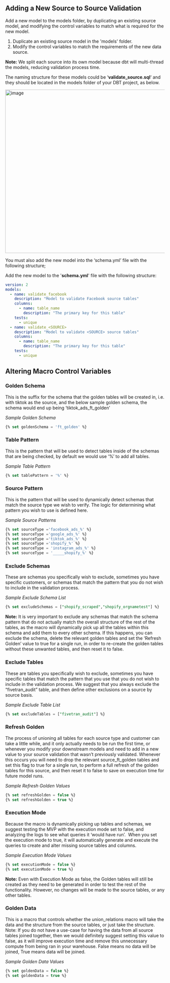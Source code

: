 ## Adding a New Source to Source Validation ##

Add a new model to the models folder, by duplicating an existing source model, and modifying the control variables to match what is required for the new model. 
1. Duplicate an existing source model in the 'models' folder.
2. Modify the control variables to match the requirements of the new data source.

**Note:** We split each source into its own model because dbt will multi-thread the models, reducing validation process time.

The naming structure for these models could be ‘**validate_source.sql**‘ and they should be located in the models folder of your DBT project, as below.

<img width="515" alt="image" src="https://github.com/fivetran-jackmccormack/validate_source/assets/100202682/8ea73ea4-7210-409c-9bc5-b366e754b37a">

You must also add the new model into the ‘schema.yml’ file with the following structure;

Add the new model to the '**schema.yml**' file with the following structure:

```yml
version: 2
models:
  - name: validate_facebook
    description: "Model to validate Facebook source tables"
    columns:
      - name: table_name
        description: "The primary key for this table"
    tests:
      - unique
  - name: validate_<SOURCE>
    description: "Model to validate <SOURCE> source tables"
    columns:
      - name: table_name
        description: "The primary key for this table"
    tests:
      - unique
```
## Altering Macro Control Variables ##

### Golden Schema ###
This is the suffix for the schema that the golden tables will be created in, i.e. with tiktok as the source, and the below sample golden schema, the schema would end up being ‘tiktok_ads_ft_golden’

_Sample Golden Schema_
```sql
{% set goldenSchema = 'ft_golden' %}
 ```

### Table Pattern ###
This is the pattern that will be used to detect tables inside of the schemas that are being checked, by default we would use ‘%’ to add all tables.

_Sample Table Pattern_
```sql
{% set tablePattern = '%' %}
```

### Source Pattern ###
This is the pattern that will be used to dynamically detect schemas that match the source type we wish to verify. 
The logic for determining what pattern you wish to use is defined here.

_Sample Source Patterns_
```sql
{% set sourceType ='facebook_ads_%' %}
{% set sourceType ='google_ads_%' %}
{% set sourceType ='tiktok_ads_%' %}
{% set sourceType ='shopify_%' %}
{% set sourceType = 'instagram_ads_%' %}
{% set sourceType = '_____shopify_%' %}
```

### Exclude Schemas ###
These are schemas you specifically wish to exclude, sometimes you have specific customers, or schemas that match the pattern that you do not wish to include in the validation process.

_Sample Exclude Schema List_
```sql
{% set excludeSchemas = ["shopify_scraped","shopify_orgnametest"] %}
```

**Note:** It is very important to exclude any schemas that match the schema pattern that do not actually match the overall structure of the rest of the tables, as the macro will dynamically pick up all the tables within this schema and add them to every other schema.
If this happens, you can exclude the schema, delete the relevant golden tables and set the ‘Refresh Golden’ value to true for a single run, in order to re-create the golden tables without these unwanted tables, and then reset it to false.

### Exclude Tables ###
These are tables you specifically wish to exclude, sometimes you have specific tables that match the pattern that you use that you do not wish to include in the validation process.
We suggest that you always exclude the “fivetran_audit” table, and then define other exclusions on a source by source basis.

_Sample Exclude Table List_
```sql
{% set excludeTables = ["fivetran_audit"] %}
```

### Refresh Golden ###
The process of unioning all tables for each source type and customer can take a little while, and it only actually needs to be run the first time, or whenever you modify your downstream models and need to add in a new value to your source validation that wasn’t previously validated.
Whenever this occurs you will need to drop the relevant source_ft_golden tables and set this flag to true for a single run, to perform a full refresh of the golden tables for this source, and then reset it to false to save on execution time for future model runs.

_Sample Refresh Golden Values_
```sql
{% set refreshGolden = false %}
{% set refreshGolden = true %}
```

### Execution Mode ###
Because the macro is dynamically picking up tables and schemas, we suggest testing the MVP with the execution mode set to false, and analyzing the logs to see what queries it ‘would have run’. 
When you set the execution mode to true, it will automatically generate and execute the queries to create and alter missing source tables and columns.

_Sample Execution Mode Values_
```sql
{% set executionMode = false %}
{% set executionMode = true %}
```
**Note:** Even with Execution Mode as false, the Golden tables will still be created as they need to be generated in order to test the rest of the functionality. However, no changes will be made to the source tables, or any other tables.

### Golden Data ###
This is a macro that controls whether the union_relations macro will take the data and the structure from the source tables, or just take the structure.
Note: If you do not have a use-case for having the data from all source tables joined together, then we would definitely suggest setting this value to false, as it will improve execution time and remove this unnecessary compute from being ran in your warehouse.
False means no data will be joined, True means data will be joined.

_Sample Golden Data Values_
```sql
{% set goldenData = false %}
{% set goldenData = true %}
```
